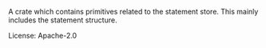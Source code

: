 A crate which contains primitives related to the statement store. This mainly
includes the statement structure.

License: Apache-2.0
